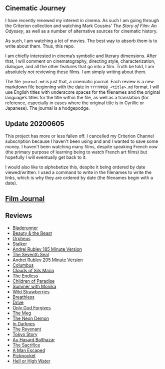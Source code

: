 ## Cinematic Journey

I have recently renewed my interest in cinema. As such I am going
through the Criterion collection and watching Mark Cousins’ *The Story
of Film: An Odyssey*, as well as a number of alternative sources for
cinematic history.

As such, I am watching a lot of movies. The best way to absorb them is
to write about them. Thus, this repo.

I am chiefly interested in cinema’s symbolic and literary dimensions.
After that, I will comment on cinematography, directing style,
characterization, dialogue, and all the other features that go into a
film. Truth be told, I am absolutely *not* reviewing these films. I am
simply writing about them.

The file `journal.md` is just that, a cinematic journal. Each review is
a new markdown file beginning with the date in `YYYYMMDD_<title>.md`
format. I will use English titles with underscore spaces for the
filenames and the original language’s titles for the title within the
file, as well as a translation (for reference, especially in cases where
the original title is in Cyrillic or Japanese). The journal is a
hodgepodge.

## Update 20200605

This project has more or less fallen off. I cancelled my Criterion
Channel subscription because I haven't been using and and I wanted to
save some money. I haven't been watching many films, despite speaking
French now (the primary purpose of learning being to watch French art
films) but hopefully I will eventually get back to it.

I would also like to alphebetize this, despite it being ordered by date
viewed/written. I used a command to write in the filenames to write the
links, which is why they are ordered by date (the filenames begin with a
date).

## [Film Journal](journal.md)

## Reviews

  - [Bladerunner](bladerunner.md)
  - [Beauty & the Beast](20181027_the_beauty_and_the_beast.md)
  - [Orpheus](20181028_orpheus.md)
  - [Stalker](20181031_stalker.md)
  - [Andrei Rublev 185 Minute Version](20181108_andrei_rublev_185_minutes.md)
  - [The Seventh Seal](20181110_the_seventh_seal.md)
  - [Andrei Rublev 205 Minute Version](20181111_andrei_rublev_205_minutes.md)
  - [Columbus](20181112_columbus.md)
  - [Clouds of Sils Maria](20181115_clouds_of_sils_maria.md)
  - [The Endless](20181116_the_endless.md)
  - [Children of Paradise](20181118_children_of_paradise.md)
  - [Summer with Monika](20181120_summer_with_monika.md)
  - [Wild Strawberries](20181120_wild_strawberries.md)
  - [Breathless](20181121_breathless.md)
  - [Drive](20181122_drive.md)
  - [Only God Forgives](20181123_only_god_forgives.md)
  - [The Meg](20181124_the_meg.md)
  - [The Neon Demon](20181124_the_neon_demon.md)
  - [In Darknes](20181125_in_darkness.md)
  - [The Revenant](20181125_the_revenant.md)
  - [Tokyo Story](20181127_tokyo_story.md)
  - [Au Hasard Balthazar](20181202_au_hasard_balthazar.md)
  - [The Sacrifice](20181202_the_sacrifice.md)
  - [A Man Escaped](20181207_a_man_escaped.md)
  - [Pickpocket](20181209_pickpocket.md)
  - [Hell or High Water](20190310_hell_or_high_water.md)
